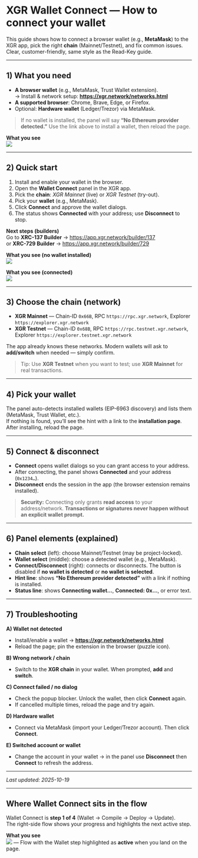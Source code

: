 # XGR Wallet Connect — How to connect your wallet

This guide shows how to connect a browser wallet (e.g., **MetaMask**) to the XGR app, pick the right **chain** (Mainnet/Testnet), and fix common issues. Clear, customer-friendly, same style as the Read-Key guide.

---

## 1) What you need

- **A browser wallet** (e.g., MetaMask, Trust Wallet extension).  
  → Install & network setup: **https://xgr.network/networks.html**
- **A supported browser**: Chrome, Brave, Edge, or Firefox.  
- Optional: **Hardware wallet** (Ledger/Trezor) via MetaMask.

> If no wallet is installed, the panel will say **“No Ethereum provider detected.”** Use the link above to install a wallet, then reload the page.

**What you see**  
![](https://raw.githubusercontent.com/xgr-network/XGR/main/pictures/ui/builder137/walletconnect-panel.png)

---

## 2) Quick start

1. Install and enable your wallet in the browser.  
2. Open the **Wallet Connect** panel in the XGR app.  
3. Pick the **chain**: *XGR Mainnet* (live) or *XGR Testnet* (try-out).  
4. Pick your **wallet** (e.g., MetaMask).  
5. Click **Connect** and approve the wallet dialogs.  
6. The status shows **Connected** with your address; use **Disconnect** to stop.

**Next steps (builders)**  
Go to **XRC-137 Builder** → https://app.xgr.network/builder/137  
or **XRC-729 Builder** → https://app.xgr.network/builder/729

**What you see (no wallet installed)**  
![](https://raw.githubusercontent.com/xgr-network/XGR/main/pictures/ui/builder137/walletconnect-no-wallet.png)

**What you see (connected)**  
![](https://raw.githubusercontent.com/xgr-network/XGR/main/pictures/ui/builder137/walletconnect-connected.png)

---

## 3) Choose the chain (network)

- **XGR Mainnet** — Chain-ID `0x66B`, RPC `https://rpc.xgr.network`, Explorer `https://explorer.xgr.network`  
- **XGR Testnet** — Chain-ID `0x68B`, RPC `https://rpc.testnet.xgr.network`, Explorer `https://explorer.testnet.xgr.network`

The app already knows these networks. Modern wallets will ask to **add/switch** when needed — simply confirm.

> Tip: Use **XGR Testnet** when you want to test; use **XGR Mainnet** for real transactions.

---

## 4) Pick your wallet

The panel auto-detects installed wallets (EIP-6963 discovery) and lists them (MetaMask, Trust Wallet, etc.).  
If nothing is found, you’ll see the hint with a link to the **installation page**. After installing, reload the page.

---

## 5) Connect & disconnect

- **Connect** opens wallet dialogs so you can grant access to your address.  
- After connecting, the panel shows **Connected** and your address (`0x1234…`).  
- **Disconnect** ends the session in the app (the browser extension remains installed).

> **Security:** Connecting only grants **read access** to your address/network. **Transactions or signatures never happen without an explicit wallet prompt.**

---

## 6) Panel elements (explained)

- **Chain select** (left): choose Mainnet/Testnet (may be project-locked).  
- **Wallet select** (middle): choose a detected wallet (e.g., MetaMask).  
- **Connect/Disconnect** (right): connects or disconnects. The button is disabled if **no wallet is detected** or **no wallet is selected**.  
- **Hint line**: shows **“No Ethereum provider detected”** with a link if nothing is installed.  
- **Status line**: shows **Connecting wallet…**, **Connected: 0x…**, or error text.

---

## 7) Troubleshooting

**A) Wallet not detected**  
- Install/enable a wallet → **https://xgr.network/networks.html**  
- Reload the page; pin the extension in the browser (puzzle icon).

**B) Wrong network / chain**  
- Switch to the **XGR chain** in your wallet. When prompted, **add** and **switch**.

**C) Connect failed / no dialog**  
- Check the popup blocker. Unlock the wallet, then click **Connect** again.  
- If cancelled multiple times, reload the page and try again.

**D) Hardware wallet**  
- Connect via MetaMask (import your Ledger/Trezor account). Then click **Connect**.

**E) Switched account or wallet**  
- Change the account in your wallet → in the panel use **Disconnect** then **Connect** to refresh the address.

---

_Last updated: 2025-10-19_

---

## Where Wallet Connect sits in the flow

Wallet Connect is **step 1 of 4** (Wallet → Compile → Deploy → Update).  
The right-side flow shows your progress and highlights the next active step.

**What you see**  
![](https://raw.githubusercontent.com/xgr-network/XGR/main/pictures/ui/builder137/builder-flow.png) — Flow with the Wallet step highlighted as **active** when you land on the page.
